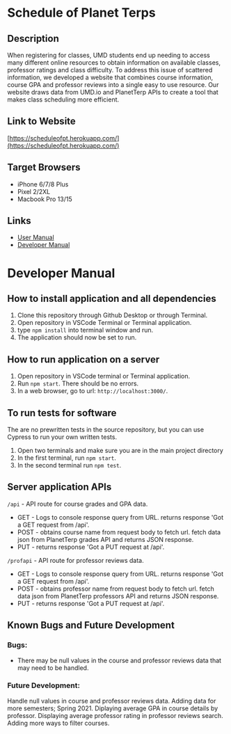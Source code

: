 # Schedule of Planet Terps

## Description
When registering for classes, UMD students end up needing to access many different online resources to obtain information on available classes, professor ratings and class difficulty. To address this issue of scattered information, we developed a website that combines course  information, course GPA and professor reviews into a single easy to use resource. Our website draws data from UMD.io and PlanetTerp APIs to create a  tool that makes class scheduling more efficient.

## Link to Website
[https://scheduleofpt.herokuapp.com/](https://scheduleofpt.herokuapp.com/)

## Target Browsers
* iPhone 6/7/8 Plus
* Pixel 2/2XL
* Macbook Pro 13/15

## Links
* [User Manual](https://scheduleofpt.herokuapp.com/documentation.html) 
* [Developer Manual](https://github.com/jhersh4/finalproject377#developer-manual)

# Developer Manual
## How to install application and all dependencies
1. Clone this repository through Github Desktop or through Terminal.
2. Open repository in VSCode Terminal or Terminal application.
3. type ```npm install``` into terminal window and run.
4. The application should now be set to run.

## How to run application on a server
1. Open repository in VSCode terminal or Terminal application.
2. Run ```npm start```. There should be no errors.
3. In a web browser, go to url: ```http://localhost:3000/```.

## To run tests for software
The are no prewritten tests in the source repository, but you can use Cypress to run your own written tests.
1. Open two terminals and make sure you are in the main project directory
2. In the first terminal, run ```npm start```.
3. In the second terminal run ```npm test```.

## Server application APIs
```/api``` - API route for course grades and GPA data.
* GET - Logs to console response query from URL. returns response 'Got a GET request from /api'.
* POST - obtains course name from request body to fetch url. fetch data json from PlanetTerp grades API and returns JSON response. 
* PUT - returns response 'Got a PUT request at /api'.

```/profapi``` - API route for professor reviews data.
* GET - Logs to console response query from URL. returns response 'Got a GET request from /api'.
* POST - obtains professor name from request body to fetch url. fetch data json from PlanetTerp professors API and returns JSON response. 
* PUT - returns response 'Got a PUT request at /api'.

## Known Bugs and Future Development
### Bugs:
- There may be null values in the course and professor reviews data that may need to be handled. 


### Future Development: 
Handle null values in course and professor reviews data.
Adding data for more semesters; Spring 2021.
Diplaying average GPA in course details by professor.
Displaying average professor rating in professor reviews search.
Adding more ways to filter courses.




